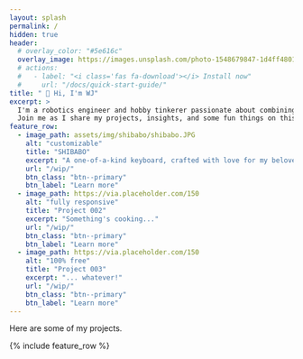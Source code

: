 ```yaml
---
layout: splash
permalink: /
hidden: true
header:
  # overlay_color: "#5e616c"
  overlay_image: https://images.unsplash.com/photo-1548679847-1d4ff48016c7?ixlib=rb-4.0.3&ixid=MnwxMjA3fDB8MHxwaG90by1wYWdlfHx8fGVufDB8fHx8&auto=format&fit=crop&w=1471&q=80
  # actions:
  #   - label: "<i class='fas fa-download'></i> Install now"
  #     url: "/docs/quick-start-guide/"
title: " 👋 Hi, I'm WJ"
excerpt: >
  I'm a robotics engineer and hobby tinkerer passionate about combining technology and creativity. 
  Join me as I share my projects, insights, and some fun things on this personal website.
feature_row:
  - image_path: assets/img/shibabo/shibabo.JPG
    alt: "customizable"
    title: "SHIBABO"
    excerpt: "A one-of-a-kind keyboard, crafted with love for my beloved."
    url: "/wip/"
    btn_class: "btn--primary"
    btn_label: "Learn more"
  - image_path: https://via.placeholder.com/150
    alt: "fully responsive"
    title: "Project 002"
    excerpt: "Something's cooking..."
    url: "/wip/"
    btn_class: "btn--primary"
    btn_label: "Learn more"
  - image_path: https://via.placeholder.com/150
    alt: "100% free"
    title: "Project 003"
    excerpt: "... whatever!"
    url: "/wip/"
    btn_class: "btn--primary"
    btn_label: "Learn more"      
---
```


Here are some of my projects.

{% include feature_row %}